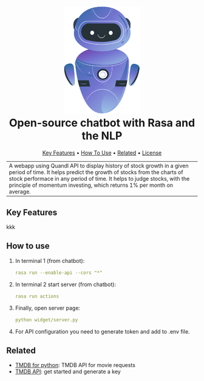 <h1 align="center">
  <a href="docs/bot.svg"><img src="docs/bot.svg" alt="Markdownify" width="200"></a>
  <br>
  Open-source chatbot with Rasa and the NLP
  <br>
</h1>
<p align="center">
  <a href="#key-features">Key Features</a> •
  <a href="#how-to-use">How To Use</a> •
  <a href="#related">Related</a> •
  <a href="#license">License</a>
</p>


<table>
<tr>
<td>
  A webapp using Quandl API to display history of stock growth in a given period of time. It helps predict the growth of stocks from the  charts of stock performace in any period of time. It helps to judge stocks, with the principle of momentum investing, which returns 1% per month on average.
</td>
</tr>
</table>




## Key Features

kkk


## How to use

1. In terminal 1 (from chatbot):
    ````yml
    rasa run --enable-api --cors "*"
    ````
2. In terminal 2 start server (from chatbot): 
    ````yml
    rasa run actions
    ````
3. Finally, open server page:
    ````yml
    python widget/server.py
    ````
5. For API configuration you need to generate token and add to .env file.
 
## Related

- [TMDB for python](https://github.com/AnthonyBloomer/tmdbv3api): TMDB API for movie requests
- [TMDB API](https://developers.themoviedb.org/3): get started and generate a key


